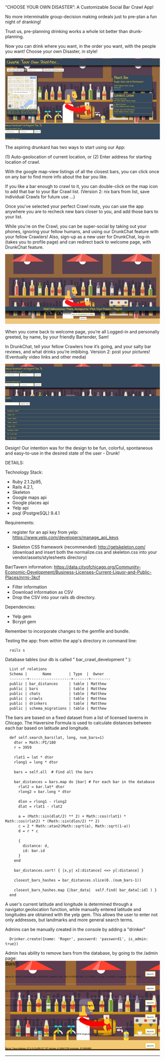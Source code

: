 “CHOOSE YOUR OWN DISASTER”: A Customizable Social Bar Crawl App!

No more interminable group-decision making ordeals just to pre-plan a fun night of dranking!

Trust us, pre-planning drinking works a whole lot better than drunk-planning.

Now you can drink where you want, in the order you want, with the people you want! Choose your own Disaster, in style!

![Screen Shot](/WelcomeBarCrawl.png)

The aspiring drunkard has two ways to start using our App:

(1) Auto-geolocation of current location, or
(2) Enter address for starting location of crawl.

With the google map-view listings of all the closest bars, you can click once on any bar to find more info about the bar you like.

If you like a bar enough to crawl to it, you can double-click on the map icon to add that bar to your Bar Crawl list.
(Version 2: nix bars from list, save individual Crawls for future use  ...)

Once you've selected your perfect Crawl route, you can use the app anywhere you are to recheck new bars closer to you, and add those bars to your list.

While you're on the Crawl, you can be super-social by taking out your phones, ignoring your fellow humans, and using our DrunkChat feature with your fellow Crawlers! Also, sign-up as a new user for DrunkChat, log-in (takes you to profile page) and can redirect back to welcome page, with DrunkChat feature.

![Screen Shot](/profile.png)

When you come back to welcome page, you’re all Logged-in and personally greeted, by name, by your friendly Bartender, Sam!

In DrunkChat, tell your fellow Crawlers how it’s going, and your salty bar reviews, and what drinks you’re imbibing.
Version 2: post your pictures! (Eventually video links  and other media)

![Screen Shot](/DrunkChat.png)

Design!
Our intention was for the design to be fun, colorful, spontaneous and easy-to-use in the desired state of the user - Drunk!


DETAILS:

Technology Stack:
- Ruby 2.1.2p95,
- Rails 4.2.1,
- Skeleton
- Google maps api
- Google places api
- Yelp api
- psql (PostgreSQL) 9.4.1

Requirements:
- register for an api key from yelp:
https://www.yelp.com/developers/manage_api_keys

- Skeleton CSS framework (recommended)
http://getskeleton.com/
(download and insert both the normalize.css and skeleton.css into your vendor/assets/stylesheets directory)

Bar/Tavern information:
https://data.cityofchicago.org/Community-Economic-Development/Business-Licenses-Current-Liquor-and-Public-Places/nrmj-3kcf
- Filter information
- Download information as CSV
- Drop the CSV into your rails db directory.

Dependencies:
- Yelp gem
- Bcrypt gem


Remember to incorporate changes to the gemfile and bundle.

Testing the app:
from within the app's directory in command line:
```
  rails s
```

Database tables (our db is called " bar_crawl_development " ):
```
  List of relations
  Schema |       Name        | Type  |  Owner  
  --------+-------------------+-------+---------
  public | bar_distances     | table | Matthew
  public | bars              | table | Matthew
  public | chats             | table | Matthew
  public | crawls            | table | Matthew
  public | drinkers          | table | Matthew
  public | schema_migrations | table | Matthew
```

The bars are based on a fixed dataset from a list of licensed taverns in Chicago. The Haversine Formula is used to calculate distances between each bar based on latitude and longitude.


```
  def self.search_bars(lat, long, num_bars=1)
    dtor = Math::PI/180
    r = 3959

    rlat1 = lat * dtor
    rlong1 = long * dtor

    bars = self.all  # Find all the bars

    bar_distances = bars.map do |bar| # For each bar in the database
      rlat2 = bar.lat* dtor
      rlong2 = bar.long * dtor

      dlon = rlong1 - rlong2
      dlat = rlat1 - rlat2

      a = (Math::sin(dlat/2) ** 2) + Math::cos(rlat1) * Math::cos(rlat2) * (Math::sin(dlon/2) ** 2)
      c = 2 * Math::atan2(Math::sqrt(a), Math::sqrt(1-a))
      d = r * c

      {
        distance: d,
        id: bar.id
      }
    end

    bar_distances.sort! { |x,y| x[:distance] <=> y[:distance] }

    closest_bars_hashes = bar_distances.slice(0..(num_bars-1))

    closest_bars_hashes.map {|bar_data|  self.find( bar_data[:id] ) }
  end

```
A user's current latitude and longitude is determined through a navigator.geolocation function, while manually entered latitude and longitudes are obtained with the yelp gem. This allows the user to enter not only addresses, but landmarks and more general search terms.

Admins can be manually created in the console by adding a "drinker"
```
  Drinker.create({name: 'Roger', password: 'password1', is_admin: true})
```

Admin has ability to remove bars from the database, by going to the /admin page:
![Screen Shot](/admin.png)


*************************************************




<!-- == README

This README would normally document whatever steps are necessary to get the
application up and running.

Things you may want to cover:

* Ruby version
Ruby 2.1.2
Rails 4.2.1
* System dependencies
? yelp gem?
* Configuration
?
* Database creation
rake db:create
* Database initialization
rake db:migrate
rake db:seed
* How to run the test suite

* Services (job queues, cache servers, search engines, etc.)

* Deployment instructions

* ...


Please feel free to use a different markup language if you do not plan to run
<tt>rake doc:app</tt>. -->

